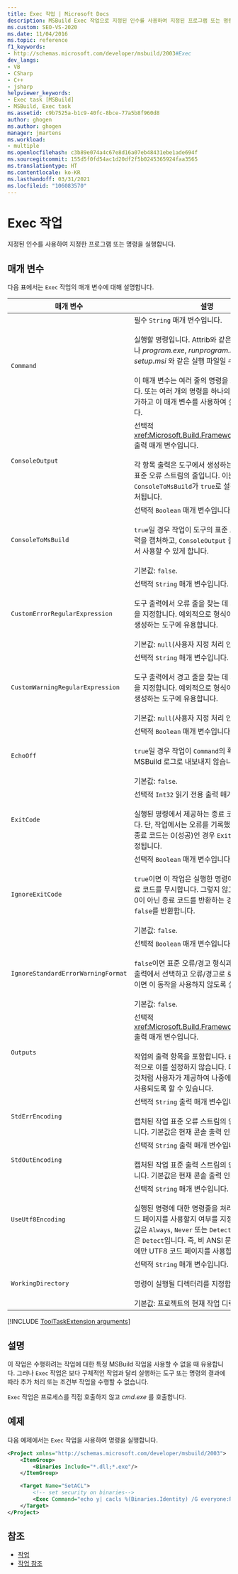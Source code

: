 ```yaml
---
title: Exec 작업 | Microsoft Docs
description: MSBuild Exec 작업으로 지정된 인수를 사용하여 지정된 프로그램 또는 명령을 실행하는 방법을 알아봅니다.
ms.custom: SEO-VS-2020
ms.date: 11/04/2016
ms.topic: reference
f1_keywords:
- http://schemas.microsoft.com/developer/msbuild/2003#Exec
dev_langs:
- VB
- CSharp
- C++
- jsharp
helpviewer_keywords:
- Exec task [MSBuild]
- MSBuild, Exec task
ms.assetid: c9b7525a-b1c9-40fc-8bce-77a5b8f960d8
author: ghogen
ms.author: ghogen
manager: jmartens
ms.workload:
- multiple
ms.openlocfilehash: c3b89e074a4c67e8d16a07eb48431ebe1ade694f
ms.sourcegitcommit: 155d5f0fd54ac1d20df2f5b0245365924faa3565
ms.translationtype: HT
ms.contentlocale: ko-KR
ms.lasthandoff: 03/31/2021
ms.locfileid: "106083570"
---
```

# <a name="exec-task"></a>Exec 작업

지정된 인수를 사용하여 지정한 프로그램 또는 명령을 실행합니다.

## <a name="parameters"></a>매개 변수

다음 표에서는 `Exec` 작업의 매개 변수에 대해 설명합니다.

|매개 변수|설명|
|---------------|-----------------|
|`Command`|필수 `String` 매개 변수입니다.<br /><br /> 실행할 명령입니다. Attrib와 같은 시스템 명령이나 *program.exe*, *runprogram.bat* 또는 *setup.msi* 와 같은 실행 파일일 수 있습니다.<br /><br /> 이 매개 변수는 여러 줄의 명령을 포함할 수 있습니다. 또는 여러 개의 명령을 하나의 배치 파일에 추가하고 이 매개 변수를 사용하여 실행할 수 있습니다.|
|`ConsoleOutput`|선택적 <xref:Microsoft.Build.Framework.ITaskItem>`[]` 출력 매개 변수입니다.<br /><br /> 각 항목 출력은 도구에서 생성하는 표준 출력 또는 표준 오류 스트림의 줄입니다. 이는 `ConsoleToMsBuild`가 `true`로 설정된 경우에만 캡처됩니다.|
|`ConsoleToMsBuild`|선택적 `Boolean` 매개 변수입니다.<br /><br /> `true`일 경우 작업이 도구의 표준 오류 및 표준 출력을 캡처하고, `ConsoleOutput` 출력 매개 변수에서 사용할 수 있게 합니다.<br /><br />기본값: `false`.|
|`CustomErrorRegularExpression`|선택적 `String` 매개 변수입니다.<br /><br /> 도구 출력에서 오류 줄을 찾는 데 사용되는 정규식을 지정합니다. 예외적으로 형식이 지정된 출력을 생성하는 도구에 유용합니다.<br /><br />기본값: `null`(사용자 지정 처리 안 함).|
|`CustomWarningRegularExpression`|선택적 `String` 매개 변수입니다.<br /><br /> 도구 출력에서 경고 줄을 찾는 데 사용되는 정규식을 지정합니다. 예외적으로 형식이 지정된 출력을 생성하는 도구에 유용합니다.<br /><br />기본값: `null`(사용자 지정 처리 안 함).|
|`EchoOff`|선택적 `Boolean` 매개 변수입니다.<br /><br /> `true`일 경우 작업이 `Command`의 확장된 양식을 MSBuild 로그로 내보내지 않습니다.<br /><br />기본값: `false`.|
|`ExitCode`|선택적 `Int32` 읽기 전용 출력 매개 변수입니다.<br /><br /> 실행된 명령에서 제공하는 종료 코드를 지정합니다. 단, 작업에서는 오류를 기록했지만 프로세스의 종료 코드는 0(성공)인 경우 `ExitCode`는 -1로 설정됩니다.|
|`IgnoreExitCode`|선택적 `Boolean` 매개 변수입니다.<br /><br /> `true`이면 이 작업은 실행한 명령에서 제공하는 종료 코드를 무시합니다. 그렇지 않고 실행된 명령이 0이 아닌 종료 코드를 반환하는 경우 이 작업은 `false`를 반환합니다.<br /><br />기본값: `false`.|
|`IgnoreStandardErrorWarningFormat`|선택적 `Boolean` 매개 변수입니다.<br /><br /> `false`이면 표준 오류/경고 형식과 일치하는 줄을 출력에서 선택하고 오류/경고로 로깅합니다. `true`이면 이 동작을 사용하지 않도록 설정하세요.<br /><br />기본값: `false`.|
|`Outputs`|선택적 <xref:Microsoft.Build.Framework.ITaskItem>`[]` 출력 매개 변수입니다.<br /><br /> 작업의 출력 항목을 포함합니다. `Exec` 작업은 자체적으로 이를 설정하지 않습니다. 대신 마치 설정된 것처럼 사용자가 제공하여 나중에 프로젝트에서 사용되도록 할 수 있습니다.|
|`StdErrEncoding`|선택적 `String` 출력 매개 변수입니다.<br /><br /> 캡처된 작업 표준 오류 스트림의 인코딩을 지정합니다. 기본값은 현재 콘솔 출력 인코딩입니다.|
|`StdOutEncoding`|선택적 `String` 출력 매개 변수입니다.<br /><br /> 캡처된 작업 표준 출력 스트림의 인코딩을 지정합니다. 기본값은 현재 콘솔 출력 인코딩입니다.|
|`UseUtf8Encoding`|선택적 `String` 매개 변수입니다.<br /><br /> 실행된 명령에 대한 명령줄을 처리할 때 UTF8 코드 페이지를 사용할지 여부를 지정합니다. 유효한 값은 `Always`, `Never` 또는 `Detect`입니다. 기본값은 `Detect`입니다. 즉, 비 ANSI 문자가 있는 경우에만 UTF8 코드 페이지를 사용합니다.|
|`WorkingDirectory`|선택적 `String` 매개 변수입니다.<br /><br /> 명령이 실행될 디렉터리를 지정합니다.<br /><br />기본값: 프로젝트의 현재 작업 디렉터리입니다.|

[!INCLUDE [ToolTaskExtension arguments](includes/tooltaskextension-base-params.md)]

## <a name="remarks"></a>설명

이 작업은 수행하려는 작업에 대한 특정 MSBuild 작업을 사용할 수 없을 때 유용합니다. 그러나 `Exec` 작업은 보다 구체적인 작업과 달리 실행하는 도구 또는 명령의 결과에 따라 추가 처리 또는 조건부 작업을 수행할 수 없습니다.

`Exec` 작업은 프로세스를 직접 호출하지 않고 *cmd.exe* 를 호출합니다.

## <a name="example"></a>예제

다음 예제에서는 `Exec` 작업을 사용하여 명령을 실행합니다.

```xml
<Project xmlns="http://schemas.microsoft.com/developer/msbuild/2003">
    <ItemGroup>
        <Binaries Include="*.dll;*.exe"/>
    </ItemGroup>

    <Target Name="SetACL">
        <!-- set security on binaries-->
        <Exec Command="echo y| cacls %(Binaries.Identity) /G everyone:R"/>
    </Target>
</Project>
```

## <a name="see-also"></a>참조

- [작업](../msbuild/msbuild-tasks.md)
- [작업 참조](../msbuild/msbuild-task-reference.md)
